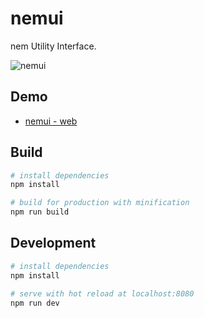 # nemui

nem Utility Interface.

![nemui](https://user-images.githubusercontent.com/370508/36069323-aa700562-0f2a-11e8-9863-710096b7e70b.gif)


## Demo

* [nemui - web](http://nemui.bitballoon.com/)


## Build

``` bash
# install dependencies
npm install

# build for production with minification
npm run build
```


## Development

``` bash
# install dependencies
npm install

# serve with hot reload at localhost:8080
npm run dev
```
